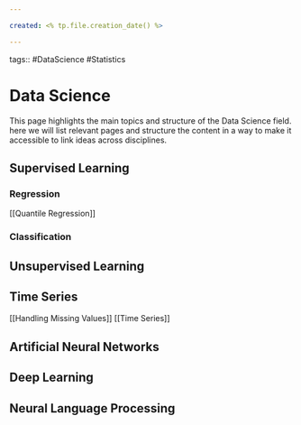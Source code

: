 ```yaml
---

created: <% tp.file.creation_date() %>

---
```

tags:: #DataScience #Statistics

# Data Science

This page highlights the main topics and structure of the Data Science field. here we will list relevant pages and structure the content in a way to make it accessible to link ideas across disciplines. 

## Supervised Learning
### Regression
[[Quantile Regression]]
### Classification

## Unsupervised Learning

## Time Series
[[Handling Missing Values]]
[[Time Series]]
## Artificial Neural Networks

## Deep Learning

## Neural Language Processing